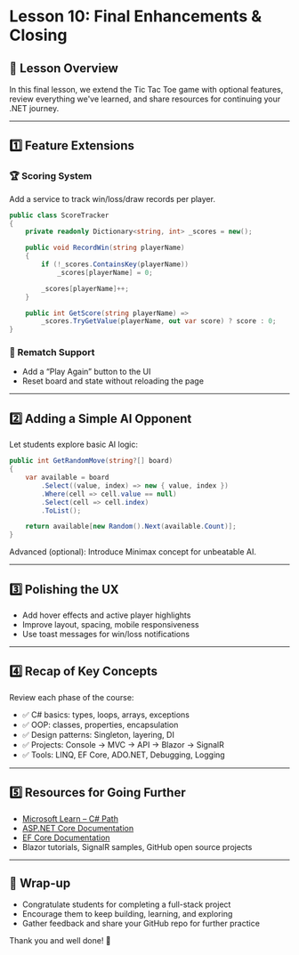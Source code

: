 # Lesson 10: Final Enhancements & Closing

## 📌 Lesson Overview

In this final lesson, we extend the Tic Tac Toe game with optional features, review everything we've learned, and share resources for continuing your .NET journey.

---

## 1️⃣ Feature Extensions

### 🏆 Scoring System

Add a service to track win/loss/draw records per player.

```csharp
public class ScoreTracker
{
    private readonly Dictionary<string, int> _scores = new();

    public void RecordWin(string playerName)
    {
        if (!_scores.ContainsKey(playerName))
            _scores[playerName] = 0;

        _scores[playerName]++;
    }

    public int GetScore(string playerName) =>
        _scores.TryGetValue(playerName, out var score) ? score : 0;
}
```

### 🔁 Rematch Support

- Add a “Play Again” button to the UI
- Reset board and state without reloading the page

---

## 2️⃣ Adding a Simple AI Opponent

Let students explore basic AI logic:

```csharp
public int GetRandomMove(string?[] board)
{
    var available = board
        .Select((value, index) => new { value, index })
        .Where(cell => cell.value == null)
        .Select(cell => cell.index)
        .ToList();

    return available[new Random().Next(available.Count)];
}
```

Advanced (optional): Introduce Minimax concept for unbeatable AI.

---

## 3️⃣ Polishing the UX

- Add hover effects and active player highlights
- Improve layout, spacing, mobile responsiveness
- Use toast messages for win/loss notifications

---

## 4️⃣ Recap of Key Concepts

Review each phase of the course:
- ✅ C# basics: types, loops, arrays, exceptions
- ✅ OOP: classes, properties, encapsulation
- ✅ Design patterns: Singleton, layering, DI
- ✅ Projects: Console → MVC → API → Blazor → SignalR
- ✅ Tools: LINQ, EF Core, ADO.NET, Debugging, Logging

---

## 5️⃣ Resources for Going Further

- [Microsoft Learn – C# Path](https://learn.microsoft.com/en-us/training/paths/csharp-first-steps/)
- [ASP.NET Core Documentation](https://learn.microsoft.com/en-us/aspnet/core/)
- [EF Core Documentation](https://learn.microsoft.com/en-us/ef/core/)
- Blazor tutorials, SignalR samples, GitHub open source projects

---

## 🏁 Wrap-up

- Congratulate students for completing a full-stack project
- Encourage them to keep building, learning, and exploring
- Gather feedback and share your GitHub repo for further practice

Thank you and well done! 🎉

